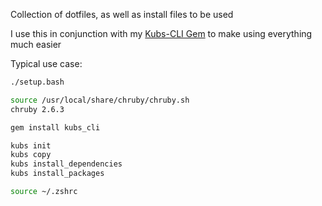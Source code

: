 Collection of dotfiles, as well as install files to be used

I use this in conjunction with my [Kubs-CLI Gem](https://github.com/paramagicdev/kubs-cli) to make using everything much easier

Typical use case:

```bash
./setup.bash

source /usr/local/share/chruby/chruby.sh
chruby 2.6.3

gem install kubs_cli

kubs init
kubs copy
kubs install_dependencies
kubs install_packages

source ~/.zshrc
```
